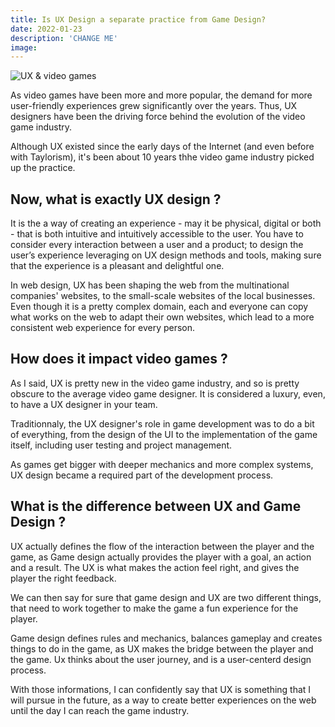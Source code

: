 ```yaml
---
title: Is UX Design a separate practice from Game Design?
date: 2022-01-23
description: 'CHANGE ME'
image:
---
```


![UX & video games](https://miro.medium.com/max/1400/1*EMURbYzLRMgudGCsOchIoA.jpeg)

As video games have been more and more popular, the demand for more user-friendly experiences grew significantly over the years.
Thus, UX designers have been the driving force behind the evolution of the video game industry.

Although UX existed since the early days of the Internet (and even before with Taylorism), it's been about 10 years thhe video game industry picked up the practice.

## Now, what is exactly UX design ?
It is the a way of creating an experience - may it be physical, digital or both - that is both intuitive and intuitively accessible to the user.
You have to consider every interaction between a user and a product; to design the user’s experience leveraging on UX design methods and tools, making sure that the experience is a pleasant and delightful one.

In web design, UX has been shaping the web from the multinational companies' websites, to the small-scale websites of the local businesses.
Even though it is a pretty complex domain, each and everyone can copy what works on the web to adapt their own websites, which lead to a more consistent web experience for every person.

## How does it impact video games ?
As I said, UX is pretty new in the video game industry, and so is pretty obscure to the average video game designer. It is considered a luxury, even, to have a UX designer in your team.

Traditionnaly, the UX designer's role in game development was to do a bit of everything, from the design of the UI to the implementation of the game itself, including user testing and project management.

As games get bigger with deeper mechanics and more complex systems, UX design became a required part of the development process.

## What is the difference between UX and Game Design ?
UX actually defines the flow of the interaction between the player and the game, as Game design actually provides the player with a goal, an action and a result. The UX is what makes the action feel right, and gives the player the right feedback.

We can then say for sure that game design and UX are two different things, that need to work together to make the game a fun experience for the player.

Game design defines rules and mechanics, balances gameplay and creates things to do in the game, as UX makes the bridge between the player and the game. Ux thinks about the user journey, and is a user-centerd design process.

With those informations, I can confidently say that UX is something that I will pursue in the future, as a way to create better experiences on the web until the day I can reach the game industry.